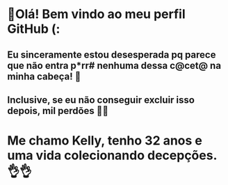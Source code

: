 # 🎃Olá! Bem vindo ao meu perfil GitHub (:
## Eu sinceramente estou desesperada pq parece que não entra p*rr# nenhuma dessa c@cet@ na minha cabeça! 🥲
## Inclusive, se eu não conseguir excluir isso depois, mil perdões 🙏🙏
# Me chamo Kelly, tenho 32 anos e uma vida colecionando decepções. 👌👌


